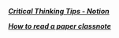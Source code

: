 ***[Critical Thinking Tips - Notion](https://quanhoanngoc.notion.site/Critical-Thinking-Tips-c02764cb84a94960a9973ef67e628206)***

***[How to read a paper classnote](https://quanhoanngoc.notion.site/How-to-read-paper-effective-01dd101b687d4d28b3173979736be92e)***
